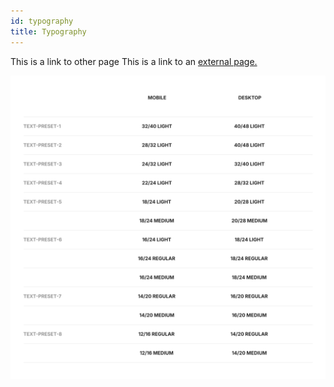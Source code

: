 ```yaml
---
id: typography
title: Typography
---
```


This is a link to other page This is a link to an [external page.](http://www.example.com/)

<!-- 
|                   |      App      |    Desktop    |
| :---------------- | :-----------: | :-----------: |
| **text-preset-1** |  32/40 Light  |  40/48 Light  |
| **text-preset-2** |  28/32 Light  |  40/48 Light  |
| **text-preset-3** |  24/32 Light  |  32/40 Light  |
| **text-preset-4** |  22/24 Light  |  28/32 Light  |
| **text-preset-5** |  18/24 Light  |  20/28 Light  |
|                   | 18/24 Medium  | 20/28 Medium  |
| **text-preset-6** |  16/24 Light  |  18/24 Light  |
|                   | 16/24 Regular | 18/24 Regular |
|                   | 16/24 Medium  | 18/24 Medium  |
| **text-preset-7** | 14/20 Regular | 16/24 Regular |
|                   | 14/20 Medium  | 16/24 Medium  |
| **text-preset-8** | 12/16 Regular | 14/20 Regular |
|                   | 12/16 Medium  | 14/20 Medium  |
 -->


![](../img/equivalenceTypographyTable.svg)